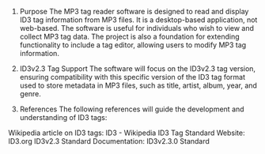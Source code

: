 1. Purpose
The MP3 tag reader software is designed to read and display ID3 tag information from MP3 files.
It is a desktop-based application, not web-based. The software is useful for individuals who wish to view and collect MP3 tag data.
The project is also a foundation for extending functionality to include a tag editor, allowing users to modify MP3 tag information.

2. ID3v2.3 Tag Support
The software will focus on the ID3v2.3 tag version, ensuring compatibility with this specific version of the ID3 tag format used to store metadata in MP3 files, such as title, artist, album, year, and genre.

3. References
The following references will guide the development and understanding of ID3 tags:

Wikipedia article on ID3 tags: ID3 - Wikipedia
ID3 Tag Standard Website: ID3.org
ID3v2.3 Standard Documentation: ID3v2.3.0 Standard

